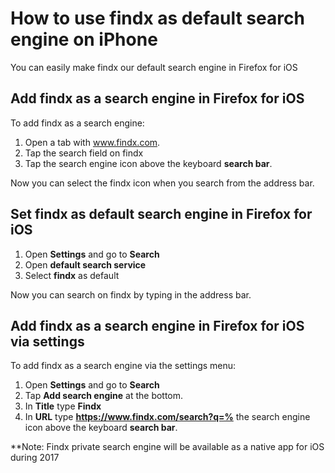 # How to use findx as default search engine on iPhone 
You can easily make findx our default search engine in Firefox for iOS

## Add findx as a search engine in Firefox for iOS
To add findx as a search engine:  
1. Open a tab with www.findx.com.
2. Tap the search field on findx
3. Tap the search engine icon above the keyboard **search bar**.

Now you can select the findx icon when you search from the address bar. 
 
## Set findx as default search engine in Firefox for iOS

1. Open **Settings** and go to **Search**  
2. Open **default search service**  
3. Select **findx** as default

Now you can search on findx by typing in the address bar.

## Add findx as a search engine in Firefox for iOS via settings
To add findx as a search engine via the settings menu:  
1. Open **Settings** and go to **Search**
2. Tap **Add search engine** at the bottom.
3. In **Title** type **Findx**  
4. In **URL** type **https://www.findx.com/search?q=%**  the search engine icon above the keyboard **search bar**.

**Note: Findx private search engine will be available as a native app for iOS during 2017
